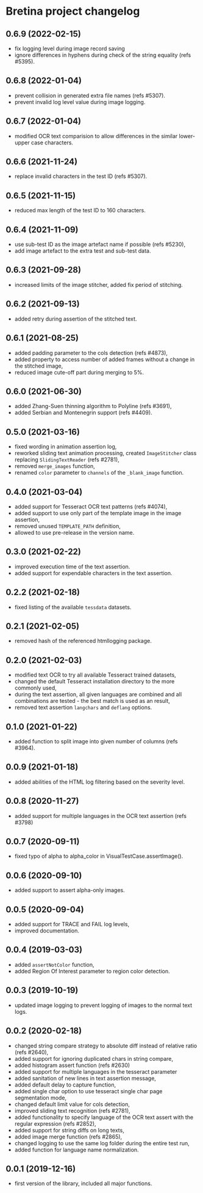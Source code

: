 # Bretina project changelog

## 0.6.9 (2022-02-15)

- fix logging level during image record saving
- ignore differences in hyphens during check of the string equality (refs #5395).

## 0.6.8 (2022-01-04)

- prevent collision in generated extra file names (refs #5307).
- prevent invalid log level value during image logging.

## 0.6.7 (2022-01-04)

- modified OCR text comparision to allow differences in the similar lower-upper case characters.

## 0.6.6 (2021-11-24)

- replace invalid characters in the test ID (refs #5307).

## 0.6.5 (2021-11-15)

- reduced max length of the test ID to 160 characters.

## 0.6.4 (2021-11-09)

- use sub-test ID as the image artefact name if possible (refs #5230),
- add image artefact to the extra test and sub-test data.

## 0.6.3 (2021-09-28)

- increased limits of the image stitcher, added fix period of stitching.

## 0.6.2 (2021-09-13)

- added retry during assertion of the stitched text.

## 0.6.1 (2021-08-25)

- added padding parameter to the cols detection (refs #4873),
- added property to access number of added frames without a change in the stitched image,
- reduced image cute-off part during merging to 5%.

## 0.6.0 (2021-06-30)

- added Zhang-Suen thinning algorithm to Polyline (refs #3691),
- added Serbian and Montenegrin support (refs #4409).

## 0.5.0 (2021-03-16)

- fixed wording in animation assertion log,
- reworked sliding text animation processing, created `ImageStitcher` class replacing `SlidingTextReader` (refs #2781),
- removed `merge_images` function,
- renamed `color` parameter to `channels` of the `_blank_image` function.

## 0.4.0 (2021-03-04)

- added support for Tesseract OCR text patterns (refs #4074),
- added support to use only part of the template image in the image assertion,
- removed unused `TEMPLATE_PATH` definition,
- allowed to use pre-release in the version name.

## 0.3.0 (2021-02-22)

- improved execution time of the text assertion.
- added support for expendable characters in the text assertion.

## 0.2.2 (2021-02-18)

- fixed listing of the available `tessdata` datasets.

## 0.2.1 (2021-02-05)

- removed hash of the referenced htmllogging package.

## 0.2.0 (2021-02-03)

- modified text OCR to try all available Tesseract trained datasets,
- changed the default Tesseract installation directory to the more commonly used,
- during the text assertion, all given languages are combined and all combinations are tested - the best match is used
  as an result,
- removed text assertion `langchars` and `deflang` options.

## 0.1.0 (2021-01-22)

- added function to split image into given number of columns (refs #3964).

## 0.0.9 (2021-01-18)

- added abilities of the HTML log filtering based on the severity level.

## 0.0.8 (2020-11-27)

- added support for multiple languages in the OCR text assertion (refs #3798)

## 0.0.7 (2020-09-11)

- fixed typo of alpha to alpha_color in VisualTestCase.assertImage().

## 0.0.6 (2020-09-10)

- added support to assert alpha-only images.

## 0.0.5 (2020-09-04)

- added support for TRACE and FAIL log levels,
- improved documentation.

## 0.0.4 (2019-03-03)

- added `assertNotColor` function,
- added Region Of Interest parameter to region color detection.

## 0.0.3 (2019-10-19)

- updated image logging to prevent logging of images to the normal text logs.

## 0.0.2 (2020-02-18)

- changed string compare strategy to absolute diff instead of relative ratio (refs #2640),
- added support for ignoring duplicated chars in string compare,
- added histogram assert function (refs #2630)
- added support for multiple languages in the tesseract parameter
- added sanitation of new lines in text assertion message,
- added default delay to capture function,
- added single char option to use tesseract single char page segmentation mode,
- changed default limit value for cols detection,
- improved sliding text recognition (refs #2781),
- added functionality to specify language of the OCR text assert with the regular expression (refs #2852),
- added support for string diffs on long texts,
- added image merge function (refs #2865),
- changed logging to use the same log folder during the entire test run,
- added function for language name normalization.

## 0.0.1 (2019-12-16)

- first version of the library, included all major functions.
